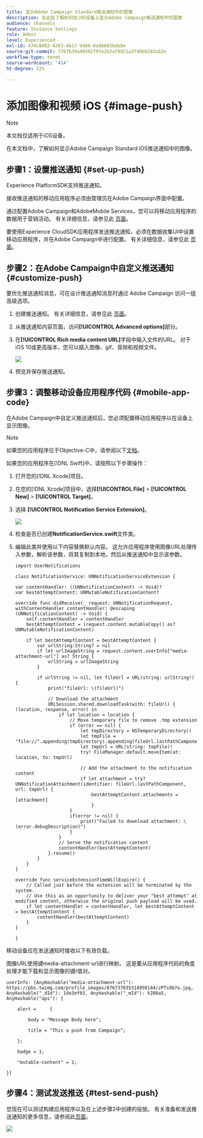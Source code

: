 ```yaml
---
title: 显示Adobe Campaign Standard推送通知中的图像
description: 在此处了解如何在iOS设备上显示Adobe Campaign推送通知中的图像
audience: channels
feature: Instance Settings
role: Admin
level: Experienced
exl-id: 474c8002-4263-4617-9480-6a9b603bde8e
source-git-commit: 7767b39a48502f97e2b3af9d21a3f49b9283ab2e
workflow-type: tm+mt
source-wordcount: '414'
ht-degree: 12%

---
```


# 添加图像和视频 iOS {#image-push}

>[!NOTE]
>
>本文档仅适用于iOS设备。

在本文档中，了解如何显示Adobe Campaign Standard iOS推送通知中的图像。

## 步骤1：设置推送通知 {#set-up-push}

Experience PlatformSDK支持推送通知。

接收推送通知的移动应用程序必须由管理员在Adobe Campaign界面中配置。

通过配置Adobe Campaign和AdobeMobile Services，您可以将移动应用程序的数据用于营销活动。 有关详细信息，请参见此 [ 页面](../../administration/using/configuring-a-mobile-application.md)。

要使用Experience CloudSDK应用程序发送推送通知，必须在数据收集UI中设置移动应用程序，并在Adobe Campaign中进行配置。 有关详细信息，请参见此 [ 页面](../../administration/using/configuring-a-mobile-application.md#channel-specific-config)。

## 步骤2：在Adobe Campaign中自定义推送通知 {#customize-push}

要优化推送通知消息，可在设计推送通知消息时通过 Adobe Campaign 访问一组高级选项。

1. 创建推送通知。 有关详细信息，请参见此 [ 页面](../../channels/using/preparing-and-sending-a-push-notification.md)。

1. 从推送通知内容页面，访问&#x200B;**[!UICONTROL Advanced options]**&#x200B;部分。

1. 在&#x200B;**[!UICONTROL Rich media content URL]**&#x200B;字段中输入文件的URL。
对于iOS 10或更高版本，您可以插入图像、gif、音频和视频文件。

   ![](assets/push_notif_advanced_6.png)

1. 预览并保存推送通知。

## 步骤3：调整移动设备应用程序代码 {#mobile-app-code}

在Adobe Campaign中自定义推送通知后，您必须配置移动应用程序以在设备上显示图像。

>[!NOTE]
>
>如果您的应用程序位于Objective-C中，请参阅以下[文档](https://experienceleague.adobe.com/docs/mobile-services/ios/messaging-ios/push-messaging/c-set-up-rich-push-notif-ios.html?lang=zh-Hans)。

如果您的应用程序在[!DNL Swift]中，请按照以下步骤操作：

1. 打开您的[!DNL Xcode]项目。

1. 在您的[!DNL Xcode]项目中，选择&#x200B;**[!UICONTROL File]** > **[!UICONTROL New]** > **[!UICONTROL Target]**。

1. 选择 **[!UICONTROL Notification Service Extension]**。

   ![](assets/push_notif_advanced_12.png)

1. 检查是否已创建&#x200B;**NotificationService.swift**&#x200B;文件类。

1. 编辑此类并使用以下内容替换默认内容。
这允许应用程序使用图像URL处理传入参数，解析该参数，将其复制到本地，然后从推送通知中显示该参数。

   ```
   import UserNotifications
   
   class NotificationService: UNNotificationServiceExtension {
   
   var contentHandler: ((UNNotificationContent) -> Void)?
   var bestAttemptContent: UNMutableNotificationContent?
   
   override func didReceive(_ request: UNNotificationRequest, withContentHandler contentHandler: @escaping (UNNotificationContent) -> Void) {
       self.contentHandler = contentHandler
       bestAttemptContent = (request.content.mutableCopy() as? UNMutableNotificationContent)
   
       if let bestAttemptContent = bestAttemptContent {
           var urlString:String? = nil
           if let urlImageString = request.content.userInfo["media-attachment-url"] as? String {
               urlString = urlImageString
           }
   
           if urlString != nil, let fileUrl = URL(string: urlString!) {
               print("fileUrl: \(fileUrl)")
   
               // Download the attachment
               URLSession.shared.downloadTask(with: fileUrl) { (location, response, error) in
                   if let location = location {
                       // Move temporary file to remove .tmp extension
                       if (error == nil) {
                           let tmpDirectory = NSTemporaryDirectory()
                           let tmpFile = "file://".appending(tmpDirectory).appending(fileUrl.lastPathComponent)
                           let tmpUrl = URL(string: tmpFile)!
                           try! FileManager.default.moveItem(at: location, to: tmpUrl)
   
                           // Add the attachment to the notification content
                           if let attachment = try? UNNotificationAttachment(identifier: fileUrl.lastPathComponent, url: tmpUrl) {
                               bestAttemptContent.attachments = [attachment]
                               }
                       }
                       if(error != nil) {
                           print("Failed to download attachment: \(error.debugDescription)")
                       }
                   }
                   // Serve the notification content
                   contentHandler(bestAttemptContent)
               }.resume()
           }
       }
   }
   
   override func serviceExtensionTimeWillExpire() {
       // Called just before the extension will be terminated by the system.
       // Use this as an opportunity to deliver your "best attempt" at modified content, otherwise the original push payload will be used.
       if let contentHandler = contentHandler, let bestAttemptContent = bestAttemptContent {
           contentHandler(bestAttemptContent)
       }
   }
   
   }
   ```

移动设备应在发送通知时接收以下有效负载。

图像URL使用键media-attachment-url进行映射。 这是要从应用程序代码的角度处理才能下载和显示图像的键/值对。

```
userInfo: [AnyHashable("media-attachment-url"): https://pbs.twimg.com/profile_images/876737835314950144/zPTs9b7o.jpg, AnyHashable("_dId"): 1de3ef93, AnyHashable("_mId"): h280a5, AnyHashable("aps"): {
 
    alert =     {
 
        body = "Message Body here";
 
        title = "This a push from Campaign";
 
    };
 
    badge = 1;
 
    "mutable-content" = 1;
 
}]
```

## 步骤4：测试发送推送 {#test-send-push}

您现在可以测试构建应用程序以及在上述步骤2中创建的投放。 有关准备和发送推送通知的更多信息，请参阅此[页面](../../channels/using/preparing-and-sending-a-push-notification.md)。

![](assets/push_notif_advanced_34.png)
